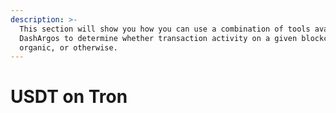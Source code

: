 ```yaml
---
description: >-
  This section will show you how you can use a combination of tools available on
  DashArgos to determine whether transaction activity on a given blockchain are
  organic, or otherwise.
---
```


# USDT on Tron

